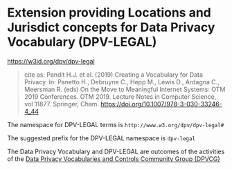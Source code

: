 # Extension providing Locations and Jurisdict concepts for Data Privacy Vocabulary (DPV-LEGAL)

<https://w3id.org/dpv/dpv-legal>

>  cite as: Pandit H.J. et al. (2019) Creating a Vocabulary for Data Privacy. In:  Panetto H., Debruyne C., Hepp M., Lewis D., Ardagna C., Meersman R.  (eds) On the Move to Meaningful Internet Systems: OTM 2019 Conferences.  OTM 2019. Lecture Notes in Computer Science, vol 11877. Springer, Cham.  <https://doi.org/10.1007/978-3-030-33246-4_44>

The namespace for DPV-LEGAL terms is `http://www.w3.org/dpv/dpv-legal#`

The suggested prefix for the DPV-LEGAL namespace is `dpv-legal`

The Data Privacy Vocabulary and DPV-LEGAL are outcomes of the activities of the [Data Privacy Vocabularies and Controls Community Group (DPVCG)](https://www.w3.org/community/dpvcg/) 

